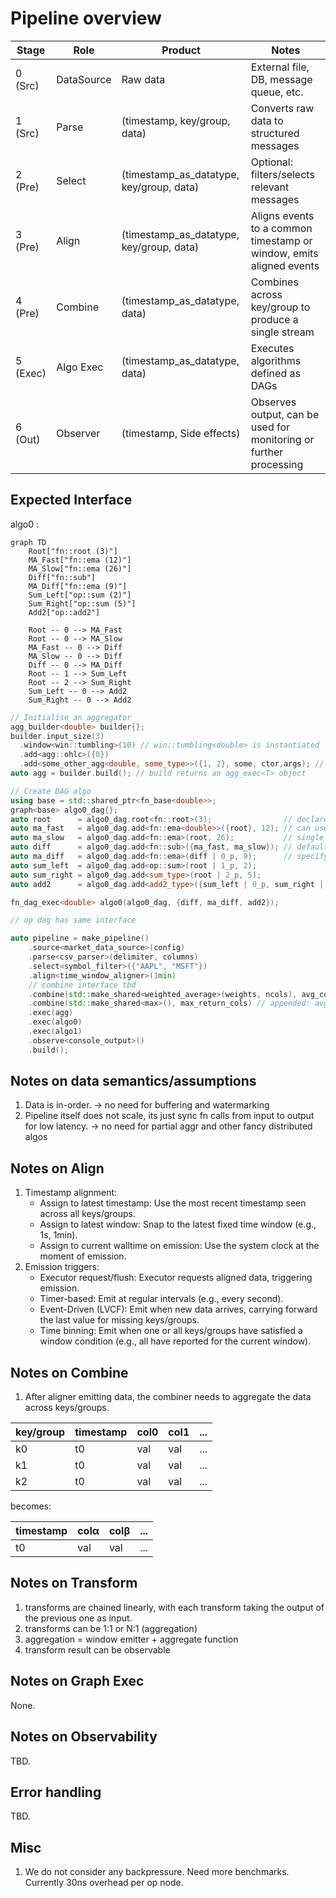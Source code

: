 # Pipeline overview

| Stage     | Role        | Product                                   | Notes                                                               |
|-----------|-------------|-------------------------------------------|---------------------------------------------------------------------|
| 0 (Src)   | DataSource  | Raw data                                  | External file, DB, message queue, etc.                              |
| 1 (Src)   | Parse       | (timestamp, key/group, data)              | Converts raw data to structured messages                            |
| 2 (Pre)   | Select      | (timestamp_as_datatype, key/group, data)  | Optional: filters/selects relevant messages                         |
| 3 (Pre)   | Align       | (timestamp_as_datatype, key/group, data)  | Aligns events to a common timestamp or window, emits aligned events |
| 4 (Pre)   | Combine     | (timestamp_as_datatype, data)             | Combines across key/group to produce a single stream                |
| 5 (Exec)  | Algo Exec   | (timestamp_as_datatype, data)             | Executes algorithms defined as DAGs                                 |
| 6 (Out)   | Observer    | (timestamp, Side effects)                 | Observes output, can be used for monitoring or further processing   |

## Expected Interface

algo0 :

```mermaid
graph TD
    Root["fn::root (3)"]
    MA_Fast["fn::ema (12)"]
    MA_Slow["fn::ema (26)"]
    Diff["fn::sub"]
    MA_Diff["fn::ema (9)"]
    Sum_Left["op::sum (2)"]
    Sum_Right["op::sum (5)"]
    Add2["op::add2"]

    Root -- 0 --> MA_Fast
    Root -- 0 --> MA_Slow
    MA_Fast -- 0 --> Diff
    MA_Slow -- 0 --> Diff
    Diff -- 0 --> MA_Diff
    Root -- 1 --> Sum_Left
    Root -- 2 --> Sum_Right
    Sum_Left -- 0 --> Add2
    Sum_Right -- 0 --> Add2
```

```cpp
// Initialise an aggregator
agg_builder<double> builder{};
builder.input_size(3)
  .window<win::tumbling>(10) // win::tumbling<double> is instantiated
  .add<agg::ohlc>({0})
  .add<some_other_agg<double, some_type>>({1, 2}, some, ctor,args); // selected cols, args passed to ctor
auto agg = builder.build(); // build returns an agg_exec<T> object

// Create DAG algo
using base = std::shared_ptr<fn_base<double>>;
graph<base> algo0_dag{};
auto root      = algo0_dag.root<fn::root>(3);                // declare root, fn::root<double> is instantiated
auto ma_fast   = algo0_dag.add<fn::ema<double>>({root}, 12); // can use concrete type as well
auto ma_slow   = algo0_dag.add<fn::ema>(root, 26);           // single pred dont need init list
auto diff      = algo0_dag.add<fn::sub>({ma_fast, ma_slow}); // default port 0
auto ma_diff   = algo0_dag.add<fn::ema>(diff | 0_p, 9);      // specify port
auto sum_left  = algo0_dag.add<op::sum>(root | 1_p, 2);
auto sum_right = algo0_dag.add<sum_type>(root | 2_p, 5);
auto add2      = algo0_dag.add<add2_type>({sum_left | 0_p, sum_right | 0_p});

fn_dag_exec<double> algo0(algo0_dag, {diff, ma_diff, add2});

// op dag has same interface

auto pipeline = make_pipeline()
    .source<market_data_source>(config)
    .parse<csv_parser>(delimiter, columns)
    .select<symbol_filter>({"AAPL", "MSFT"})
    .align<time_window_aligner>(1min)
    // combine interface tbd
    .combine(std::make_shared<weighted_average>(weights, ncols), avg_cols) // avg_col1, avg_col2...
    .combine(std::make_shared<max>(), max_return_cols) // appended: avg_col1, avg_col2..., avg_coln, max_col1, max_col2...
    .exec(agg)
    .exec(algo0)
    .exec(algo1)
    .observe<console_output>()
    .build();
```

## Notes on data semantics/assumptions

1. Data is in-order. -> no need for buffering and watermarking
2. Pipeline itself does not scale, its just sync fn calls from input to output for low latency. -> no need for partial aggr and other fancy distributed algos

## Notes on Align

1. Timestamp alignment:
    - Assign to latest timestamp: Use the most recent timestamp seen across all keys/groups.
    - Assign to latest window: Snap to the latest fixed time window (e.g., 1s, 1min).
    - Assign to current walltime on emission: Use the system clock at the moment of emission.
2. Emission triggers:
   - Executor request/flush: Executor requests aligned data, triggering emission.
   - Timer-based: Emit at regular intervals (e.g., every second).
   - Event-Driven (LVCF): Emit when new data arrives, carrying forward the last value for missing keys/groups.
   - Time binning: Emit when one or all keys/groups have satisfied a window condition (e.g., all have reported for the current window).

## Notes on Combine

1. After aligner emitting data, the combiner needs to aggregate the data across keys/groups.

| key/group | timestamp | col0 | col1 | ... |
|-----------|-----------|------|------|-----|
| k0        | t0        | val  | val  | ... |
| k1        | t0        | val  | val  | ... |
| k2        | t0        | val  | val  | ... |

becomes:

| timestamp | colα | colβ | ... |
|-----------|------|------|-----|
| t0        | val  | val  | ... |

## Notes on Transform

1. transforms are chained linearly, with each transform taking the output of the previous one as input.
2. transforms can be 1:1 or N:1 (aggregation)
3. aggregation = window emitter + aggregate function
4. transform result can be observable

## Notes on Graph Exec

None.

## Notes on Observability

TBD.

## Error handling

TBD.

## Misc

1. We do not consider any backpressure. Need more benchmarks. Currently 30ns overhead per op node.
